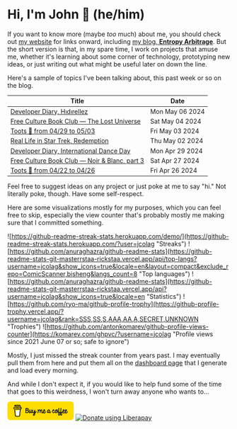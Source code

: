 # Hi, I'm John 👋 (he/him)

If you want to know more (maybe *too* much) about me, you should check out [my website](https://john.colagioia.net/) for links onward, including [my blog, **Entropy Arbitrage**](https://john.colagioia.net/blog).  But the short version is that, in my spare time, I work on projects that amuse me, whether it's learning about some corner of technology, prototyping new ideas, or just writing out what might be useful later on down the line.

Here's a sample of topics I've been talking about, this past week or so on the blog.

|Title|Date|
|-----|-------|
|[Developer Diary, Hıdırellez](https://john.colagioia.net/blog/2024/05/06/hidirellez.html)|Mon May 06 2024|
|[Free Culture Book Club — The Lost Universe](https://john.colagioia.net/blog/2024/05/04/lost-universe.html)|Sat May 04 2024|
|[Toots 🦣 from 04/29 to 05/03](https://john.colagioia.net/blog/2024/05/03/week.html)|Fri May 03 2024|
|[Real Life in Star Trek, Redemption](https://john.colagioia.net/blog/2024/05/02/redemption.html)|Thu May 02 2024|
|[Developer Diary, International Dance Day](https://john.colagioia.net/blog/2024/04/29/dance.html)|Mon Apr 29 2024|
|[Free Culture Book Club — Noir &amp; Blanc, part 3](https://john.colagioia.net/blog/2024/04/27/noir-blanc-3.html)|Sat Apr 27 2024|
|[Toots 🦣 from 04/22 to 04/26](https://john.colagioia.net/blog/2024/04/26/week.html)|Fri Apr 26 2024|

Feel free to suggest ideas on any project or just poke at me to say "hi." Not literally poke, though. Have some self-respect.

Here are some visualizations mostly for my purposes, which you can feel free to skip, especially the view counter that's probably mostly me making sure that I committed something.

![https://github-readme-streak-stats.herokuapp.com/demo/](https://github-readme-streak-stats.herokuapp.com/?user=jcolag "Streaks")
![https://github.com/anuraghazra/github-readme-stats](https://github-readme-stats-git-masterrstaa-rickstaa.vercel.app/api/top-langs?username=jcolag&show_icons=true&locale=en&layout=compact&exclude_repo=ComicScanner,bisheng&langs_count=8 "Top languages")
![https://github.com/anuraghazra/github-readme-stats](https://github-readme-stats-git-masterrstaa-rickstaa.vercel.app/api?username=jcolag&show_icons=true&locale=en "Statistics")
![https://github.com/ryo-ma/github-profile-trophy](https://github-profile-trophy.vercel.app/?username=jcolag&rank=SSS,SS,S,AAA,AA,A,SECRET,UNKNOWN "Trophies")
![https://github.com/antonkomarev/github-profile-views-counter](https://komarev.com/ghpvc/?username=jcolag "Profile views since 2021 June 07 or so; safe to ignore")

Mostly, I just missed the streak counter from years past.  I may eventually pull them from here and put them all on the [dashboard page](https://github.com/jcolag/dash) that I generate and load every morning.

And while I don't expect it, if you would like to help fund some of the time that goes to this weirdness, I won't turn away anyone who wants to...

[<img src="images/default-yellow.png" alt="Buy Me a Coffee" width="150px"/>](https://www.buymeacoffee.com/jcolag)
<a href="https://liberapay.com/jcolag/donate"><img alt="Donate using Liberapay" src="https://liberapay.com/assets/widgets/donate.svg"></a>
